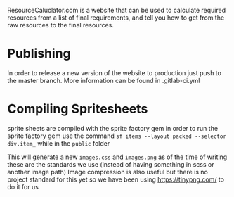 ResourceCaluclator.com is a website that can be used to calculate required resources from a list of final requirements, and tell you how to get from the raw resources to the final resources.



Publishing
==========
In order to release a new version of the website to production just push to the master branch.
More information can be found in .gitlab-ci.yml


Compiling Spritesheets
======================
sprite sheets are compiled with the sprite factory gem
in order to run the sprite factory gem use the command `sf items --layout packed --selector div.item_` while in the `public` folder

This will generate a new `images.css` and `images.png` as of the time of writing these are the standards we use (instead of having something in scss or another image path)
Image compression is also useful but there is no project standard for this yet so we have been using https://tinypng.com/ to do it for us
